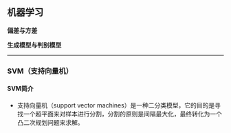  ## **机器学习**

**偏差与方差**

**生成模型与判别模型**



----
### **SVM（支持向量机）**
#### SVM简介  
- 支持向量机（support vector machines）是一种二分类模型，它的目的是寻找一个超平面来对样本进行分割，分割的原则是间隔最大化，最终转化为一个凸二次规划问题来求解。


<!--stackedit_data:
eyJoaXN0b3J5IjpbMTk0MjE2Mzc5MCwtMzU4Nzg5MjkzLC05OT
QzOTM3OTgsMTAyNjMwNDIyMCwzMjI3Mzc4LDkyNDk2MTI4Miwt
NjIzMzQxMTE2XX0=
-->